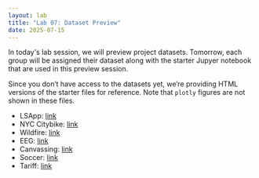 ```yaml
---
layout: lab
title: "Lab 07: Dataset Preview"
date: 2025-07-15
---
```

In today's lab session, we will preview project datasets. Tomorrow, each group will be assigned their dataset along with the starter Jupyer notebook that are used in this preview session.

Since you don’t have access to the datasets yet, we’re providing HTML versions of the starter files for reference. Note that `plotly` figures are not shown in these files.

- LSApp: <a href ="https://github.com/wonjun-seo/cosmos/blob/master/static_files/labs/7/App_starter.html">link</a>
- NYC Citybike: <a href ="https://github.com/wonjun-seo/cosmos/blob/master/static_files/labs/7/NYCyclepedia_starter.html">link</a>
- Wildfire: <a href ="https://github.com/wonjun-seo/cosmos/blob/master/static_files/labs/7/Wildfire_starter.html">link</a>
- EEG: <a href ="https://github.com/wonjun-seo/cosmos/blob/master/static_files/labs/7/EEG_starter.html">link</a>
- Canvassing: <a href ="https://github.com/wonjun-seo/cosmos/blob/master/static_files/labs/7/Canvassing_starter.html">link</a>
- Soccer: <a href ="https://github.com/wonjun-seo/cosmos/blob/master/static_files/labs/7/Soccer_starter.html">link</a>
- Tariff: <a href ="https://github.com/wonjun-seo/cosmos/blob/master/static_files/labs/7/Tariff_starter.html">link</a>

